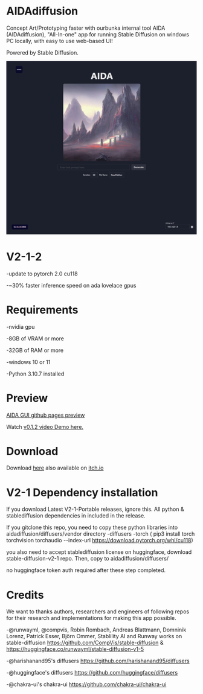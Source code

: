 # AIDAdiffusion
Concept Art/Prototyping faster with ourbunka internal tool AIDA (AIDAdiffusion), "All-In-one" app for running Stable Diffusion on windows PC locally, with easy to use web-based UI!

Powered by Stable Diffusion.

<img src="https://github.com/ourbunka/aidadiffusion/blob/main/AIDA.PNG?raw=true">

# V2-1-2 
  -update to pytorch 2.0 cu118
  
  -~30% faster inference speed on ada lovelace gpus  


# Requirements

-nvidia gpu

-8GB of VRAM or more

-32GB of RAM or more 

-windows 10 or 11

-Python 3.10.7 installed

# Preview

[AIDA GUI github pages preview](https://ourbunka.github.io/aidadiffusion)

Watch [v0.1.2 video Demo here.](https://www.youtube.com/watch?v=1lm7o4PX-rI)


# Download
Download [here](https://drive.google.com/file/d/1v4wT6xbyvgHG11ke14ma1Q4e9794dcPI/view?usp=share_link)
also available on [itch.io](https://ourbunka.itch.io/aida)

# V2-1 Dependency installation
If you download Latest V2-1-Portable releases, ignore this. All python & stablediffusion dependencies in included in the release.

If you gitclone this repo, you need to copy these python libraries into aidadiffusion/diffusers/vendor directory
-diffusers
-torch ( pip3 install torch torchvision torchaudio --index-url https://download.pytorch.org/whl/cu118)


you also need to accept stablediffusion license on huggingface, download stable-diffusion-v2-1 repo. Then, copy to aidadiffusion/diffusers/


no huggingface token auth required after these step completed.


# Credits
We want to thanks authors, researchers and engineers of following repos for their research and implementations for making this app possible.

-@runwayml, @compvis, Robin Rombach, Andreas Blattmann, Domninik Lorenz, Patrick Esser, Björn Ommer, Stablility AI and Runway works on stable-diffusion https://github.com/CompVis/stable-diffusion & https://huggingface.co/runwayml/stable-diffusion-v1-5

-@harishanand95's diffusers https://github.com/harishanand95/diffusers

-@huggingface's diffusers https://github.com/huggingface/diffusers

-@chakra-ui's chakra-ui https://github.com/chakra-ui/chakra-ui
